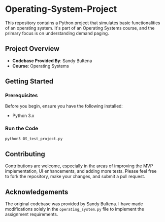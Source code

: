 # Operating-System-Project

This repository contains a Python project that simulates basic functionalities of an operating system. It's part of an Operating Systems course, and the primary focus is on understanding demand paging.

## Project Overview
- **Codebase Provided By**: Sandy Bultena
- **Course**: Operating Systems

## Getting Started

### Prerequisites

Before you begin, ensure you have the following installed:
- Python 3.x

### Run the Code

```bash
python3 OS_test_project.py
```



## Contributing
Contributions are welcome, especially in the areas of improving the MVP implementation, UI enhancements, and adding more tests. Please feel free to fork the repository, make your changes, and submit a pull request.

## Acknowledgements

The original codebase was provided by Sandy Bultena. I have made modifications solely in the `operating_system.py` file to implement the assignment requirements.


